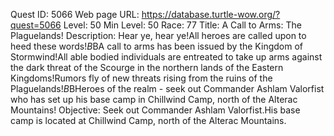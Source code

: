 Quest ID: 5066
Web page URL: https://database.turtle-wow.org/?quest=5066
Level: 50
Min Level: 50
Race: 77
Title: A Call to Arms: The Plaguelands!
Description: Hear ye, hear ye!All heroes are called upon to heed these words!$B$BA call to arms has been issued by the Kingdom of Stormwind!All able bodied individuals are entreated to take up arms against the dark threat of the Scourge in the northern lands of the Eastern Kingdoms!Rumors fly of new threats rising from the ruins of the Plaguelands!$B$BHeroes of the realm - seek out Commander Ashlam Valorfist who has set up his base camp in Chillwind Camp, north of the Alterac Mountains!
Objective: Seek out Commander Ashlam Valorfist.His base camp is located at Chillwind Camp, north of the Alterac Mountains.
